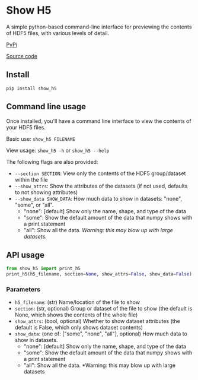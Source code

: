 # Show H5

A simple python-based command-line interface for previewing the contents of HDF5 files, with various levels of detail.

[PyPi](https://pypi.org/project/show_h5/)

[Source code](https://github.com/jtebert/show_h5/)

## Install

`pip install show_h5`

## Command line usage

Once installed, you'll have a command line interface to view the contents of your HDF5 files.

Basic use: `show_h5 FILENAME`

View usage: `show_h5 -h` or `show_h5 --help`

The following flags are also provided:

- `--section SECTION`: View only the contents of the HDF5 group/dataset within the file
- `--show_attrs`: Show the attributes of the datasets (if not used, defaults to not showing attributes)
- `--show_data SHOW_DATA`: How much data to show in datasets: "none", "some", or "all".
  - "none": [default] Show only the name, shape, and type of the data
  - "some": Show the default amount of the data that numpy shows with a print statement
  - "all": Show all the data. *Warning: this may blow up with large datasets.*

## API usage

```Python
from show_h5 import print_h5
print_h5(h5_filename, section=None, show_attrs=False, show_data=False)
```

### Parameters

- `h5_filename`: (str) Name/location of the file to show
- `section`: (str, optional) Group or dataset of the file to show (the default is None, which shows the contents of the whole file)
- `show_attrs`: (bool, optional) Whether to show dataset attributes (the default is False, which only shows dataset contents)
- `show_data`: (one of: ["some", "none", "all"], optional) How much data to show in datasets.
  - "none": [default] Show only the name, shape, and type of the data
  - "some": Show the default amount of the data that numpy shows with a print statement
  - "all": Show all the data. *Warning: this may blow up with large datasets